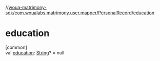 //[woua-matrimony-sdk](../../../index.md)/[com.woualabs.matrimony.user.mapper](../index.md)/[PersonalRecord](index.md)/[education](education.md)

# education

[common]\
val [education](education.md): [String](https://kotlinlang.org/api/latest/jvm/stdlib/kotlin/-string/index.html)? = null
